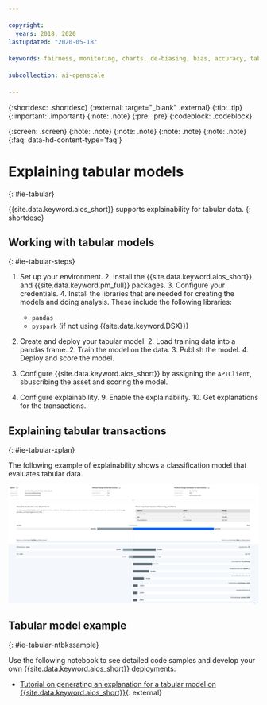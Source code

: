 ```yaml
---

copyright:
  years: 2018, 2020
lastupdated: "2020-05-18"

keywords: fairness, monitoring, charts, de-biasing, bias, accuracy, tabular model, table

subcollection: ai-openscale

---
```


{:shortdesc: .shortdesc}
{:external: target="_blank" .external}
{:tip: .tip}
{:important: .important}
{:note: .note}
{:pre: .pre}
{:codeblock: .codeblock}

{:screen: .screen}
{:note: .note}
{:note: .note}
{:note: .note}
{:note: .note}
{:faq: data-hd-content-type='faq'}

# Explaining tabular models
{: #ie-tabular}

{{site.data.keyword.aios_short}} supports explainability for tabular data.
{: shortdesc}

## Working with tabular models
{: #ie-tabular-steps}

1. Set up your environment.
   2. Install the {{site.data.keyword.aios_short}} and {{site.data.keyword.pm_full}} packages.
   3. Configure your credentials.
   4. Install the libraries that are needed for creating the models and doing analysis. These include the following libraries:
      - `pandas`
      - `pyspark` (if not using {{site.data.keyword.DSX}})

1. Create and deploy your tabular model.
   2. Load training data into a pandas frame.
   2. Train the model on the data.
   3. Publish the model.
   4. Deploy and score the model.

7. Configure {{site.data.keyword.aios_short}} by assigning the `APIClient`, sbuscribing the asset and scoring the model.
8. Configure explainability.
   9. Enable the explainability.
   10. Get explanations for the transactions.

## Explaining tabular transactions
{: #ie-tabular-xplan}

The following example of explainability shows a classification model that evaluates tabular data.

![Explainability image classification chart is displayed. it shows confidence levels for the tabular data model](images/wos-tabular-transactions.png)

## Tabular model example
{: #ie-tabular-ntbkssample}

Use the following notebook to see detailed code samples and develop your own {{site.data.keyword.aios_short}} deployments:

- [Tutorial on generating an explanation for a tabular model on {{site.data.keyword.aios_short}}](https://github.com/pmservice/ai-openscale-tutorials/blob/master/notebooks/Watson%20OpenScale%20Explanation%20for%20Tabular%20Model.ipynb){: external}

